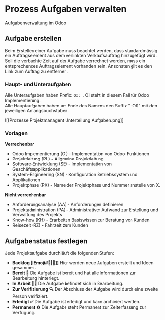 # Prozess Aufgaben verwalten
Aufgabenverwaltung im Odoo

## Aufgabe erstellen

Beim Erstellen einer Aufgabe muss beachtet werden, dass standardmässig ein Auftragselement aus dem verlinkten Verkaufsauftrag hinzugefügt wird. Soll die verbuchte Zeit auf der Aufgabe verrechnet werden, muss ein entsprechendes Auftragselement vorhanden sein. Ansonsten gilt es den Link zum Auftrag zu entfernen.

### Haupt- und Unteraufgaben

Alle Unteraufgaben haben Prefix: `OI: `. OI steht in diesem Fall für Odoo Implementierung.  
Alle Hauptaufgaben haben am Ende des Namens den Suffix " (OI)" mit den jeweiligen Anfangsbuchstaben.

![[Prozesse Projektmanagent Unterteilung Aufgaben.png]]

### Vorlagen

**Verrechenbar**

* Odoo Implementierung (OI) - Implementation von Odoo-Funktionen
* Projektleitung (PL) - Allgmeine Projektleitung
* Software-Entwicklung (SE) - Implementation von Geschäftsapplikationen
* System-Engineering (SN) - Konfiguration Betriebssystem und Applikationen
* Projektphase (PX) - Name der Projektphase und Nummer anstelle von X.

**Nicht verrechenbar**

* Anforderungsanalyse (AA) - Anforderungen definieren
* Projektadministration (PA) - Administrativer Aufwand zur Erstellung und Verwaltung des Projekts
* Know-how (KH) - Erarbeiten Basiswissen zur Beratung von Kunden
* Reisezeit (RZ) - Fahrzeit zum Kunden

## Aufgabenstatus festlegen

Jede Projektaufgabe durchläuft die folgenden Stufen:
* **Backlog [[Emoji#🎒|🎒]]** Hier werden neue Aufgaben erstellt und Ideen gesammelt.
* **Bereit 🏁** Die Aufgabe ist bereit und hat alle Informationen zur Bearbeitung hinterlegt.
* **In Arbeit 🧑‍💻** Die Aufgabe befindet sich in Bearbeitung.
* **Zur Verifizierung 🔍** Der Abschluss der Aufgabe wird durch eine zweite Person verifiziert.
* **Erledigt ✅** Die Aufgabe ist erledigt und kann archiviert werden.
* **Permanent ♻️** Die Aufgabe steht Permanent zur Zeiterfassung zur Verfügung.